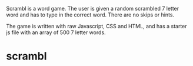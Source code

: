 Scrambl is a word game. The user is given a random scrambled 7 letter word and has to type in the correct word. There are no skips or hints. 

The game is written with raw Javascript, CSS and HTML, and has a starter js file with an array of 500 7 letter words.

# scrambl

